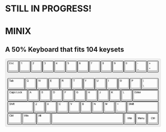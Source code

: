 # STILL IN PROGRESS!

# MINIX

## A 50% Keyboard that fits 104 keysets

[![Keyboard Layout](./images/keyboard-layout.png)](http://www.keyboard-layout-editor.com/#/gists/028b21bbc5deecc6134237fb58ceea01)
